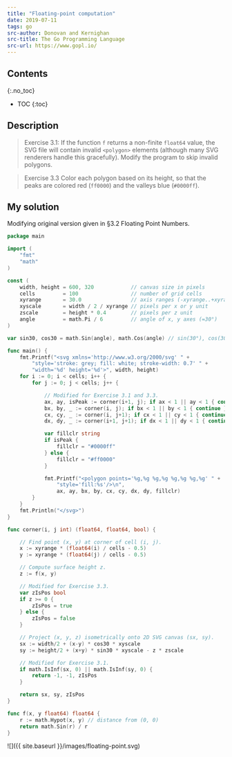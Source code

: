 ```yaml
---
title: "Floating-point computation"
date: 2019-07-11
tags: go
src-author: Donovan and Kernighan
src-title: The Go Programming Language
src-url: https://www.gopl.io/
---
```


## Contents
{:.no_toc}

* TOC
{:toc}

## Description

> Exercise 3.1: If the function `f` returns a non-finite `float64` value,
> the SVG file will contain invalid `<polygon>` elements (although many
> SVG renderers handle this gracefully). Modify the program to skip 
> invalid polygons.

> Exercise 3.3 Color each polygon based on its height, so that the peaks
> are colored red (`ff0000`) and the valleys blue (`#0000ff`).


## My solution

Modifying original version given in §3.2 Floating Point Numbers.

```go
package main

import (
    "fmt"
    "math"
)

const (
    width, height = 600, 320            // canvas size in pixels
    cells         = 100                 // number of grid cells
    xyrange       = 30.0                // axis ranges (-xyrange..+xyrange)
    xyscale       = width / 2 / xyrange // pixels per x or y unit
    zscale        = height * 0.4        // pixels per z unit
    angle         = math.Pi / 6         // angle of x, y axes (=30°)
)

var sin30, cos30 = math.Sin(angle), math.Cos(angle) // sin(30°), cos(30°)

func main() {
    fmt.Printf("<svg xmlns='http://www.w3.org/2000/svg' " +
        "style='stroke: grey; fill: white; stroke-width: 0.7' " +
        "width='%d' height='%d'>", width, height)
    for i := 0; i < cells; i++ {
        for j := 0; j < cells; j++ {

            // Modified for Exercise 3.1 and 3.3.
            ax, ay, isPeak := corner(i+1, j); if ax < 1 || ay < 1 { continue }
            bx, by, _ := corner(i, j); if bx < 1 || by < 1 { continue }
            cx, cy, _ := corner(i, j+1); if cx < 1 || cy < 1 { continue }
            dx, dy, _ := corner(i+1, j+1); if dx < 1 || dy < 1 { continue }

            var fillclr string
            if isPeak {
                fillclr = "#0000ff"
            } else {
                fillclr = "#ff0000"
            }

            fmt.Printf("<polygon points='%g,%g %g,%g %g,%g %g,%g' " +
                "style='fill:%s'/>\n",
                ax, ay, bx, by, cx, cy, dx, dy, fillclr)
        }
    }
    fmt.Println("</svg>")
}

func corner(i, j int) (float64, float64, bool) {

    // Find point (x, y) at corner of cell (i, j).
    x := xyrange * (float64(i) / cells - 0.5)
    y := xyrange * (float64(j) / cells - 0.5)

    // Compute surface height z.
    z := f(x, y)

    // Modified for Exercise 3.3.
    var zIsPos bool
    if z >= 0 {
        zIsPos = true
    } else {
        zIsPos = false
    }

    // Project (x, y, z) isometrically onto 2D SVG canvas (sx, sy).
    sx := width/2 + (x-y) * cos30 * xyscale
    sy := height/2 + (x+y) * sin30 * xyscale - z * zscale

    // Modified for Exercise 3.1.
    if math.IsInf(sx, 0) || math.IsInf(sy, 0) {
        return -1, -1, zIsPos
    }

    return sx, sy, zIsPos
}

func f(x, y float64) float64 {
    r := math.Hypot(x, y) // distance from (0, 0)
    return math.Sin(r) / r
}

```

![]({{ site.baseurl }}/images/floating-point.svg)
